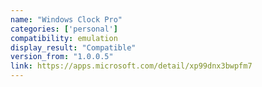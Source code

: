 ```yaml
---
name: "Windows Clock Pro"
categories: ['personal']
compatibility: emulation
display_result: "Compatible"
version_from: "1.0.0.5"
link: https://apps.microsoft.com/detail/xp99dnx3bwpfm7
---
```

